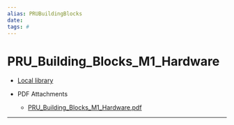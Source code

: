 ```yaml
---
alias: PRUBuildingBlocks
date:
tags: #
---
```


# PRU_Building_Blocks_M1_Hardware
<cite></cite>





* [Local library](zotero://select/items/1_8PBNW9BH)

* PDF Attachments
	- [PRU_Building_Blocks_M1_Hardware.pdf](zotero://open-pdf/library/items/6VGERWLE)

***

